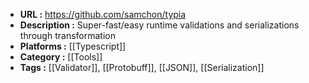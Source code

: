 - **URL :** https://github.com/samchon/typia
- **Description :** Super-fast/easy runtime validations and serializations through transformation
- **Platforms :** [[Typescript]]
- **Category :** [[Tools]]
- **Tags :** [[Validator]], [[Protobuff]], [[JSON]], [[Serialization]]